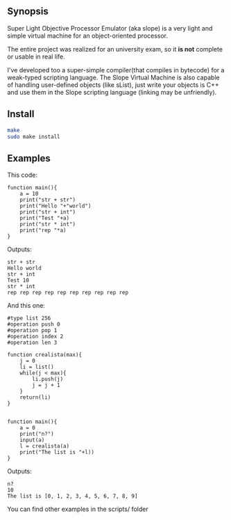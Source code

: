 ## Synopsis

Super Light Objective Processor Emulator (aka slope) is a very light and simple virtual machine for an object-oriented processor.

The entire project was realized for an university exam, so it **is not** complete or usable in real life.

I've developed too a super-simple compiler(that compiles in bytecode) for a weak-typed scripting language. The Slope Virtual Machine is also capable of handling user-defined objects (like sList), just write your objects is C++ and use them in the Slope scripting language (linking may be unfriendly).

## Install

```bash
make
sudo make install
```

## Examples

This code:

```
function main(){
	a = 10
	print("str + str")
	print("Hello "+"world")
	print("str + int")
	print("Test "+a)
	print("str * int")
	print("rep "*a)
}
```

Outputs:

```
str + str
Hello world
str + int
Test 10
str * int
rep rep rep rep rep rep rep rep rep rep 
```

And this one:

```
#type list 256
#operation push 0
#operation pop 1
#operation index 2
#operation len 3

function crealista(max){
	j = 0
	li = list()
	while(j < max){
		li.push(j)
		j = j + 1
	}
	return(li)
}


function main(){
	a = 0
	print("n?")
	input(a)
	l = crealista(a)
	print("The list is "+l))
}
```

Outputs:

```
n?
10
The list is [0, 1, 2, 3, 4, 5, 6, 7, 8, 9]
```

You can find other examples in the scripts/ folder
